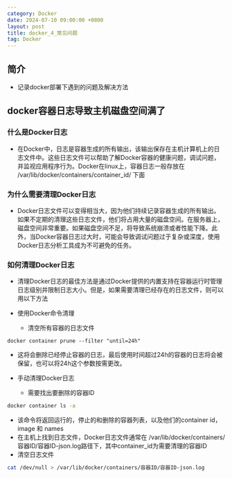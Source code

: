 ```yaml
---
category: Docker
date: 2024-07-10 09:00:00 +0800
layout: post
title: docker_4_常见问题
tag: Docker
---
```

## 简介

+ 记录docker部署下遇到的问题及解决方法

## docker容器日志导致主机磁盘空间满了

### 什么是Docker日志

+ 在Docker中，日志是容器生成的所有输出，该输出保存在主机计算机上的日志文件中。这些日志文件可以帮助了解Docker容器的健康问题，调试问题，并监视应用程序行为。Docker在linux上，容器日志一般存放在 /var/lib/docker/containers/container_id/ 下面

### 为什么需要清理Docker日志

+ Docker日志文件可以变得相当大，因为他们持续记录容器生成的所有输出。如果不定期的清理这些日志文件，他们将占用大量的磁盘空间。在服务器上，磁盘空间非常重要。如果磁盘空间不足，将导致系统崩溃或者性能下降。此外，当Docker容器日志过大时，可能会导致调试问题过于复杂或深度，使用Docker日志分析工具成为不可避免的任务。

### 如何清理Docker日志

+ 清理Docker日志的最佳方法是通过Docker提供的内置支持在容器运行时管理日志级别并限制日志大小。但是，如果需要清理已经存在的日志文件，则可以用以下方法

+ 使用Docker命令清理
  + 清空所有容器的日志文件
```
docker container prune --filter "until=24h"
```
  + 这将会删除已经停止容器的日志，最后使用时间超过24h的容器的日志将会被保留，也可以将24h这个参数按需更改。

+ 手动清理Docker日志
  + 需要找出要删除的容器ID
```bash
docker container ls -a
```
  + 该命令将返回运行的，停止的和删除的容器列表，以及他们的container id， image 和 names
  + 在主机上找到日志文件，Docker日志文件通常在 /var/lib/docker/containers/容器ID/容器ID-json.log路径下，其中container_id为需要清理的容器ID
  + 清空日志文件
```bash
cat /dev/null > /var/lib/docker/containers/容器ID/容器ID-json.log
```
